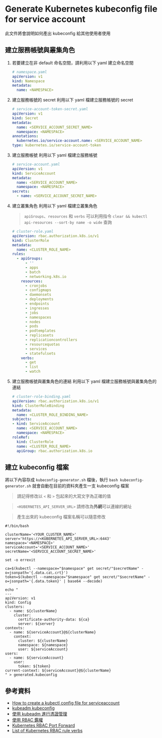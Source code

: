 # Generate Kubernetes kubeconfig file for service account

此文件將會說明如何產出 kubeconfig 給其他使用者使用

## 建立服務帳號與叢集角色

1. 若要建立在非 default 命名空間，請利用以下 yaml 建立命名空間

    ```yaml
    # namespace.yaml
    apiVersion: v1
    kind: Namespace
    metadata:
      name: <NAMESPACE>
    ```

2. 建立服務帳號的 secret
    利用以下 yaml 檔建立服務帳號的 secret

    ```yaml
    # service-account-token-secret.yaml
    apiVersion: v1
    kind: Secret
    metadata:
      name: <SERVICE_ACCOUNT_SECRET_NAME>
      namespace: <NAMESPACE>
    annotations:
      kubernetes.io/service-account.name: <SERVICE_ACCOUNT_NAME>
    type: kubernetes.io/service-account-token
    ```

3. 建立服務帳號
    利用以下 yaml 檔建立服務帳號

    ```yaml
    # service-account.yaml
    apiVersion: v1
    kind: ServiceAccount
    metadata:
      name: <SERVICE_ACCOUNT_NAME>
      namespace: <NAMESPACE>
    secrets:
      - name: <SERVICE_ACCOUNT_SECRET_NAME>
    ```

4. 建立叢集角色
    利用以下 yaml 檔建立叢集角色

    > `apiGroups`、`resources` 和 `verbs` 可以利用指令 `clear && kubectl api-resources --sort-by name -o wide` 查詢

    ```yaml
    # cluster-role.yaml
    apiVersion: rbac.authorization.k8s.io/v1
    kind: ClusterRole
    metadata:
      name: <CLUSTER_ROLE_NAME>
    rules:
      - apiGroups:
          - ''
          - apps
          - batch
          - networking.k8s.io
        resources:
          - cronjobs
          - configmaps
          - daemonsets
          - deployments
          - endpoints
          - ingresses
          - jobs
          - namespaces
          - nodes
          - pods
          - podtemplates
          - replicasets
          - replicationcontrollers
          - resourcequotas
          - services
          - statefulsets
        verbs:
          - get
          - list
          - watch
    ```

5. 建立服務帳號與叢集角色的連結
    利用以下 yaml 檔建立服務帳號與叢集角色的連結

    ```yaml
    # cluster-role-binding.yaml
    apiVersion: rbac.authorization.k8s.io/v1
    kind: ClusterRoleBinding
    metadata:
      name: <CLUSTER_ROLE_BINDING_NAME>
    subjects:
    - kind: ServiceAccount
      name: <SERVICE_ACCOUNT_NAME>
      namespace: <NAMESPACE>
    roleRef:
      kind: ClusterRole
      name: <CLUSTER_ROLE_NAME>
      apiGroup: rbac.authorization.k8s.io
    ```

## 建立 kubeconfig 檔案

將以下內容存成 `kubeconfig-generator.sh` 檔後，執行 `bash kubeconfig-generator.sh` 就會自動在目前的資料夾產生一支 kubeconfig 檔案

> 請記得修改以 `<` 和 `>` 包起來的大寫文字為正確的值

> `<KUBERNETES_API_SERVER_URL>` 請修改為**外網**可以連線的網址

> 產生出來的 kubeconfig 檔案名稱可以隨意修改

```shell
#!/bin/bash

clusterName='<YOUR_CLUSTER_NAME>'
server='https://<KUBERNETES_API_SERVER_URL>:6443'
namespace='<NAMESPACE>'
serviceAccount='<SERVICE_ACCOUNT_NAME>'
secretName='<SERVICE_ACCOUNT_SECRET_NAME>'

set -o errexit

ca=$(kubectl --namespace="$namespace" get secret/"$secretName" -o=jsonpath='{.data.ca\.crt}')
token=$(kubectl --namespace="$namespace" get secret/"$secretName" -o=jsonpath='{.data.token}' | base64 --decode)

echo "
---
apiVersion: v1
kind: Config
clusters:
  - name: ${clusterName}
    cluster:
      certificate-authority-data: ${ca}
      server: ${server}
contexts:
  - name: ${serviceAccount}@${clusterName}
    context:
      cluster: ${clusterName}
      namespace: ${namespace}
      user: ${serviceAccount}
users:
  - name: ${serviceAccount}
    user:
      token: ${token}
current-context: ${serviceAccount}@${clusterName}
" > generated.kubeconfig
```

## 參考資料

- [How to create a kubectl config file for serviceaccount](https://stackoverflow.com/a/47776588)
- [kubeadm kubeconfig](https://kubernetes.io/zh-cn/docs/reference/setup-tools/kubeadm/kubeadm-kubeconfig/)
- [使用 kubeadm 進行憑證管理](https://kubernetes.io/zh-cn/docs/tasks/administer-cluster/kubeadm/kubeadm-certs/#kubeconfig-additional-users)
- [使用 RBAC 鑑權](https://kubernetes.io/zh-cn/docs/reference/access-authn-authz/rbac/)
- [Kubernetes RBAC Port Forward](https://medium.com/@ManagedKube/kubernetes-rbac-port-forward-4c7eb3951e28)
- [List of Kubernetes RBAC rule verbs](https://stackoverflow.com/a/65245307)
